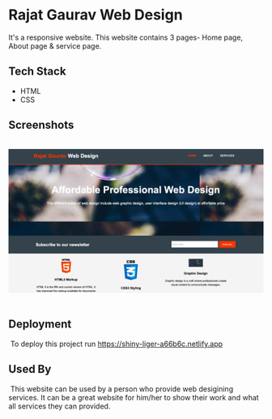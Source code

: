 # Rajat Gaurav Web Design
It's a responsive website.
This website contains 3 pages- Home page, About page & service page.
​
​
​
## Tech Stack
- HTML
- CSS
​
## Screenshots
​
​
<img src="images/ss.png" alt="Screenshot">
​
## Deployment
​
To deploy this project run https://shiny-liger-a66b6c.netlify.app
​
​
​
​
## Used By
​
This website can be used by a person who provide web desigining services.
It can be a great website for him/her to show their work and what all services they can provided.
